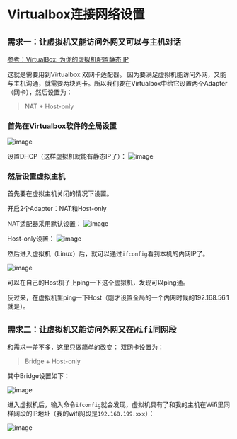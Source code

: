 # Virtualbox连接网络设置


## `需求一：让虚拟机又能访问外网又可以与主机对话`
[参考：VirtualBox: 为你的虚拟机配置静态 IP](https://huangruichang.github.io/?techniques/virtualbox-static-ip/index)

这就是需要用到Virtualbox 双网卡适配器。
因为要满足虚拟机能访问外网，又能与主机沟通，就需要两块网卡。所以我们要在Virtualbox中给它设置两个Adapter（网卡），然后设置为：

> NAT + Host-only


### 首先在Virtualbox软件的全局设置

![image](https://user-images.githubusercontent.com/14041622/45485618-e333e900-b78a-11e8-8296-41f44e7cf280.png)

设置DHCP（这样虚拟机就能有静态IP了）：
![image](https://user-images.githubusercontent.com/14041622/45485651-fa72d680-b78a-11e8-8295-bb710cfd334e.png)

### 然后设置虚拟主机
首先要在虚拟主机关闭的情况下设置。

开启2个Adapter：NAT和Host-only

NAT适配器采用默认设置：
![image](https://user-images.githubusercontent.com/14041622/45485730-33ab4680-b78b-11e8-8300-8a59cf52ca5f.png)

Host-only设置：
![image](https://user-images.githubusercontent.com/14041622/45485762-4faee800-b78b-11e8-9863-f275fa1e85f6.png)


然后进入虚拟机（Linux）后，就可以通过`ifconfig`看到本机的内网IP了。

![image](https://user-images.githubusercontent.com/14041622/45485880-b502d900-b78b-11e8-8e05-8b4dedc54c74.png)

可以在自己的Host机子上ping一下这个虚拟机，发现可以ping通。

反过来，在虚拟机里ping一下Host（刚才设置全局的一个内网时候的192.168.56.1就是）。


## `需求二：让虚拟机又能访问外网又在Wifi同网段`
和需求一差不多，这里只做简单的改变：
双网卡设置为：

> Bridge + Host-only

其中Bridge设置如下：

![image](https://user-images.githubusercontent.com/14041622/45486482-d8c71e80-b78d-11e8-84ed-1ce7593b9df8.png)


进入虚拟机后，输入命令`ifconfig`就会发现，虚拟机具有了和我的主机在Wifi里同样网段的IP地址（我的wifi网段是`192.168.199.xxx`）：

![image](https://user-images.githubusercontent.com/14041622/45486554-1d52ba00-b78e-11e8-9e12-34018a98baf3.png)
